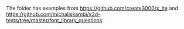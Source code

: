 The folder has examples from https://github.com/create3000/x_ite and https://github.com/michaliskambi/x3d-tests/tree/master/font_library_questions.
